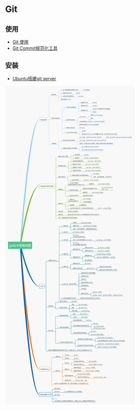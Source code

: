 # Git

## 使用

- [Git 使用](./usage)
- [Git Commit规范化工具](https://hefengbao.github.io/blog/20231026-git-commit-format)

## 安装

- [Ubuntu搭建git server](https://hefengbao.github.io/blog/20170711-ubuntu-install-git-server)

![](./src/git命令思维导图.png)